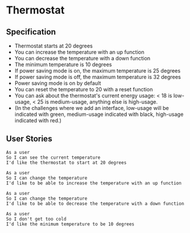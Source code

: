 # Thermostat #

## Specification ##
* Thermostat starts at 20 degrees
* You can increase the temperature with an up function
* You can decrease the temperature with a down function
* The minimum temperature is 10 degrees
* If power saving mode is on, the maximum temperature is 25 degrees
* If power saving mode is off, the maximum temperature is 32 degrees
* Power saving mode is on by default
* You can reset the temperature to 20 with a reset function
* You can ask about the thermostat's current energy usage: < 18 is low-usage, < 25 is medium-usage, anything else is high-usage.
* (In the challenges where we add an interface, low-usage will be indicated with green, medium-usage indicated with black, high-usage indicated with red.)

## User Stories ##
```
As a user
So I can see the current temperature
I'd like the thermostat to start at 20 degrees

As a user
So I can change the temperature
I'd like to be able to increase the temperature with an up function

As a user
So I can change the temperature
I'd like to be able to decrease the temperature with a down function

As a user
So I don't get too cold
I'd like the minimum temperature to be 10 degrees
```

